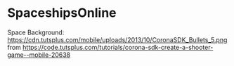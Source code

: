 # SpaceshipsOnline

Space Background: https://cdn.tutsplus.com/mobile/uploads/2013/10/CoronaSDK_Bullets_5.png from https://code.tutsplus.com/tutorials/corona-sdk-create-a-shooter-game--mobile-20638
